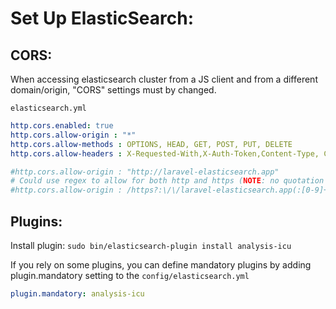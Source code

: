 # Set Up ElasticSearch:

## CORS:
When accessing elasticsearch cluster from a JS client
and from a different domain/origin, "CORS" settings must by changed.

`elasticsearch.yml`
```yaml
http.cors.enabled: true
http.cors.allow-origin : "*"
http.cors.allow-methods : OPTIONS, HEAD, GET, POST, PUT, DELETE
http.cors.allow-headers : X-Requested-With,X-Auth-Token,Content-Type, Content-Length

#http.cors.allow-origin : "http://laravel-elasticsearch.app"
# Could use regex to allow for both http and https (NOTE: no quotation marks)
#http.cors.allow-origin : /https?:\/\/laravel-elasticsearch.app(:[0-9]+)?/

```

## Plugins:
Install plugin:
`sudo bin/elasticsearch-plugin install analysis-icu`

If you rely on some plugins,
you can define mandatory plugins by adding plugin.mandatory setting
to the `config/elasticsearch.yml`

```yml
plugin.mandatory: analysis-icu
```
 